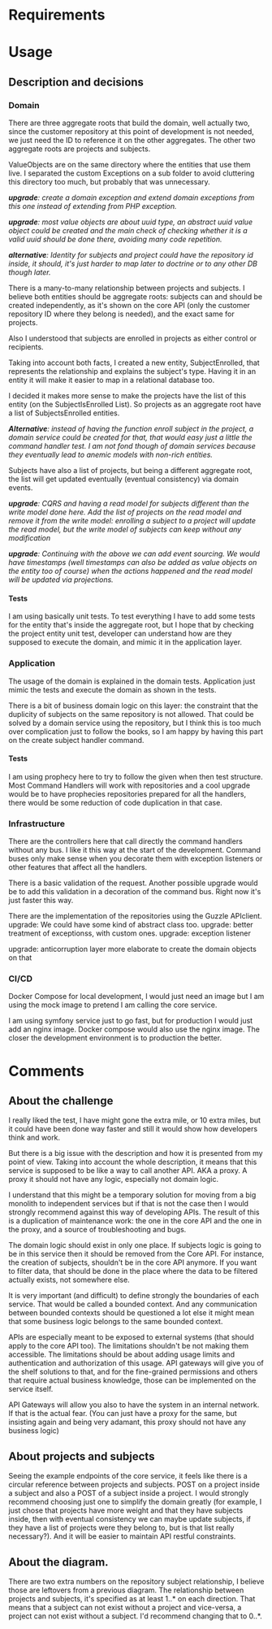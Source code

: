 # Requirements


# Usage



## Description and decisions

### Domain

There are three aggregate roots that build the domain, well
actually two, since the customer repository at this point of development
is not needed, we just need the ID to reference it on the other
aggregates. The other two aggregate roots are projects and subjects.

ValueObjects are on the same directory where the entities that use
them live. I separated the custom Exceptions on a sub folder to avoid
cluttering this directory too much, but probably that was unnecessary.

_**upgrade**: create a domain exception and extend domain exceptions
from this one instead of extending from PHP exception._

_**upgrade**: most value objects are about uuid type, an abstract
uuid value object could be created and the main check of checking whether
it is a valid uuid should be done there, avoiding many code repetition._

_**alternative**: Identity for subjects and project could have the repository
id inside, it should, it's just harder to map later to doctrine
or to any other DB though later._

There is a many-to-many relationship between projects and subjects.
I believe both entities should be aggregate roots: subjects can
and should be created independently, as it's shown on the core API
(only the customer repository ID where they belong is needed), and
the exact same for projects.

Also I understood that subjects are enrolled in projects as either
control or recipients.

Taking into account both facts, I created a new entity, SubjectEnrolled,
that represents the relationship and explains the subject's type.
Having it in an entity it will make it easier to map in a 
relational database too.

I decided it makes more sense to make the projects have the list
of this entity (on the SubjectIsEnrolled List). So projects as
an aggregate root have
a list of SubjectsEnrolled entities.

_**Alternative**: instead of having the function enroll subject 
in the project, a domain service could be created for that, that would
easy just a little the command handler test. I am not fond though
of domain services because they eventually lead to anemic models
with non-rich entities._

Subjects have also a list of projects, but being a different
aggregate root, the list will get updated eventually (eventual
consistency) via domain events.

_**upgrade**: CQRS and having a read model for subjects different than the write model
done here. Add the list of projects on the read model and remove
it from the write model: enrolling a subject to a project will
update the read model, but the write model of subjects can keep
without any modification_

_**upgrade**: Continuing with the above we can add event sourcing. We would
have timestamps (well timestamps can also be added
as value objects on the entity too of course)
when the actions happened and the read model will
be updated via projections._

#### Tests

I am using basically unit tests. To test everything I have to add
some tests for the entity that's inside the aggregate root, but 
I hope that by checking the project entity unit test, developer
can understand how are they supposed to execute the domain, and 
mimic it in the application layer.

### Application

The usage of the domain is explained in the domain tests. Application
just mimic the tests and execute the domain as shown in the tests.

There is a bit of business domain logic on this layer: the constraint that
the duplicity of subjects on the same repository is not allowed.
That could be solved by a domain service using the repository, but I 
think this is too much over complication just to follow the books, so
I am happy by having this part on the create subject handler command.

#### Tests

I am using prophecy here to try to follow the given when then
test structure. Most Command Handlers will work with 
repositories and a cool upgrade would be to have
prophecies repositories prepared for all the handlers, there would be
some reduction of code duplication in that case.

### Infrastructure

There are the controllers here that call directly the command handlers
without any bus. I like it this way at the start of the development.
Command buses only make sense when you decorate them with exception listeners
or other features that affect all the handlers.

There is a basic validation of the request. Another possible upgrade would
be to add this validation in a decoration of the command bus. Right now
it's just faster this way.

There are the implementation of the repositories using the Guzzle APIclient.
upgrade: We could have some kind of abstract class too.
upgrade: better treatment of exceptionss, with custom ones.
upgrade: exception listener

upgrade: anticorruption layer more elaborate to create the domain
objects on that 


### CI/CD

Docker Compose for local development, I would just need an image
but I am using the mock image to pretend I am calling
the core service.

I am using symfony service just to go fast, but for production
I would just add an nginx image. Docker compose would also 
use the nginx image. The closer the development environment
is to production the better.


# Comments

## About the challenge

I really liked the test, I have might gone the extra mile, or 10 extra
miles, but it could have been done way faster and still it would show
how developers think and work.

But there is a big issue with the description and how it is presented
from my point of view. Taking into account the whole
description, it means that this service is supposed
to be like a way to call another API. AKA a proxy. A proxy it should not have any logic, 
especially not domain logic.

I understand that this might be
a temporary solution for moving from a big monolith to independent services
but if that is not the case then 
I would strongly recommend against this way of developing APIs. The result
of this is a duplication of maintenance work: the one in the core API
and the one in the proxy, and a source of troubleshooting and bugs.

The domain logic should exist in only one place. If subjects logic is going
to be in this service then it should be removed from the Core API. For instance, 
the creation of subjects, shouldn't be in the core API anymore. If you
want to filter data, that should be done in the place where the data to be
filtered actually exists, not somewhere else.

It is very important (and difficult) to define strongly the boundaries of each
service. That would be called a bounded context. And any communication between
bounded contexts should be questioned a lot else it might mean that some
business logic belongs to the same bounded context.

APIs are especially meant to be exposed to external systems (that should apply
to the core API too). The limitations
shouldn't be not making them accessible. The limitations 
should be about adding usage limits and authentication and authorization of this usage.
API gateways will give you of the shelf solutions to that, and for the fine-grained
permissions and others that require actual
business knowledge, those can be implemented on the service itself.

API Gateways will allow you also to have the system in an internal network.
If that is the actual fear. (You can just have a proxy for the same, but
insisting again and being very adamant, this proxy should not have any 
business logic)

## About projects and subjects

Seeing the example endpoints of the core service, it feels like
there is a circular reference between projects and subjects.
POST on a project inside a subject and also a POST of a subject
inside a project. I would strongly recommend choosing just one
to simplify the domain greatly (for example, I
just chose that projects have more weight
and that they have subjects inside, then with
eventual consistency we can maybe update subjects,
if they have a list of projects were they belong to,
but is that list really necessary?). And it will be easier to 
maintain API restful constraints.

## About the diagram.

There are two extra numbers on the 
repository subject relationship, I believe those
are leftovers from a previous diagram. The relationship
between projects and subjects, it's specified as at least 1..*
on each direction. That means that a subject can not exist without
a project and vice-versa, a project can not exist without a
subject. I'd recommend changing that to 0..*.

